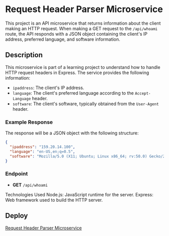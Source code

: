# Request Header Parser Microservice

This project is an API microservice that returns information about the client making an HTTP request. When making a GET request to the `/api/whoami` route, the API responds with a JSON object containing the client's IP address, preferred language, and software information.

## Description

This microservice is part of a learning project to understand how to handle HTTP request headers in Express. The service provides the following information:

- `ipaddress`: The client's IP address.
- `language`: The client's preferred language according to the `Accept-Language` header.
- `software`: The client's software, typically obtained from the `User-Agent` header.

### Example Response

The response will be a JSON object with the following structure:

```json
{
  "ipaddress": "159.20.14.100",
  "language": "en-US,en;q=0.5",
  "software": "Mozilla/5.0 (X11; Ubuntu; Linux x86_64; rv:50.0) Gecko/20100101 Firefox/50.0"
}
```

### Endpoint

- **GET** `/api/whoami`

Technologies Used
Node.js: JavaScript runtime for the server.
Express: Web framework used to build the HTTP server.

## Deploy
[Request Header Parser Microservice](https://request-header-parser-microservice-raj0.onrender.com/)


